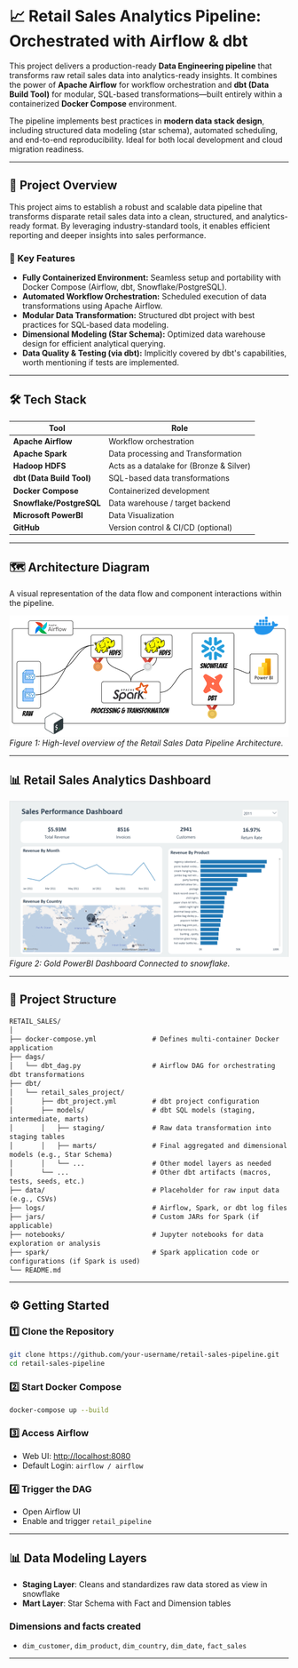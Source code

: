 # 📈 Retail Sales Analytics Pipeline: Orchestrated with Airflow & dbt

This project delivers a production-ready **Data Engineering pipeline** that transforms raw retail sales data into analytics-ready insights. It combines the power of **Apache Airflow** for workflow orchestration and **dbt (Data Build Tool)** for modular, SQL-based transformations—built entirely within a containerized **Docker Compose** environment.

The pipeline implements best practices in **modern data stack design**, including structured data modeling (star schema), automated scheduling, and end-to-end reproducibility. Ideal for both local development and cloud migration readiness.


---

## 🚀 Project Overview

This project aims to establish a robust and scalable data pipeline that transforms disparate retail sales data into a clean, structured, and analytics-ready format. By leveraging industry-standard tools, it enables efficient reporting and deeper insights into sales performance.

### 🔑 Key Features
* **Fully Containerized Environment:** Seamless setup and portability with Docker Compose (Airflow, dbt, Snowflake/PostgreSQL).
* **Automated Workflow Orchestration:** Scheduled execution of data transformations using Apache Airflow.
* **Modular Data Transformation:** Structured dbt project with best practices for SQL-based data modeling.
* **Dimensional Modeling (Star Schema):** Optimized data warehouse design for efficient analytical querying.
* **Data Quality & Testing (via dbt):** Implicitly covered by dbt's capabilities, worth mentioning if tests are implemented.

---

## 🛠️ Tech Stack

| Tool                      | Role                               |
| ------------------------- | ---------------------------------- |
| **Apache Airflow**        | Workflow orchestration             |
| **Apache Spark**          | Data processing and Transformation |
| **Hadoop HDFS**           | Acts as a datalake for (Bronze & Silver) | 
| **dbt (Data Build Tool)** | SQL-based data transformations     |
| **Docker Compose**        | Containerized development          |
| **Snowflake/PostgreSQL**  | Data warehouse / target backend    |
| **Microsoft PowerBI**     | Data Visualization                 |
| **GitHub**                | Version control & CI/CD (optional) |

---

## 🗺️ Architecture Diagram

A visual representation of the data flow and component interactions within the pipeline.

![Architecture Diagram](images/Retail_Sales_P1_Design_Arch.png)
*Figure 1: High-level overview of the Retail Sales Data Pipeline Architecture.*

---
## 📊 Retail Sales Analytics Dashboard
![Architecture Diagram](images/Retail_Sales_P1_Dashboard.png)
*Figure 2: Gold PowerBI Dashboard Connected to snowflake.*

---

## 📁 Project Structure

```plaintext
RETAIL_SALES/
│
├── docker-compose.yml              # Defines multi-container Docker application
├── dags/
│   └── dbt_dag.py                  # Airflow DAG for orchestrating dbt transformations
├── dbt/
│   └── retail_sales_project/
│       ├── dbt_project.yml         # dbt project configuration
│       ├── models/                 # dbt SQL models (staging, intermediate, marts)
│       │   ├── staging/            # Raw data transformation into staging tables
│       │   ├── marts/              # Final aggregated and dimensional models (e.g., Star Schema)
│       │   └── ...                 # Other model layers as needed
│       └── ...                     # Other dbt artifacts (macros, tests, seeds, etc.)
├── data/                           # Placeholder for raw input data (e.g., CSVs)
├── logs/                           # Airflow, Spark, or dbt log files
├── jars/                           # Custom JARs for Spark (if applicable)
├── notebooks/                      # Jupyter notebooks for data exploration or analysis
├── spark/                          # Spark application code or configurations (if Spark is used)
└── README.md
```

---

## ⚙️ Getting Started

### 1️⃣ Clone the Repository

```bash
git clone https://github.com/your-username/retail-sales-pipeline.git
cd retail-sales-pipeline
```

### 2️⃣ Start Docker Compose

```bash
docker-compose up --build
```

### 3️⃣ Access Airflow

- Web UI: [http://localhost:8080](http://localhost:8080)
- Default Login: `airflow / airflow`

### 4️⃣ Trigger the DAG

- Open Airflow UI
- Enable and trigger `retail_pipeline`

---

## 📊 Data Modeling Layers

- **Staging Layer**: Cleans and standardizes raw data stored as view in snowflake
- **Mart Layer**: Star Schema with Fact and Dimension tables

### Dimensions and facts created

- `dim_customer`, `dim_product`, `dim_country`, `dim_date`, `fact_sales`

---
